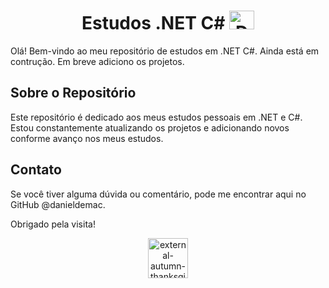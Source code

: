 <h1 align="center"> Estudos .NET C# <img src="https://cdn.jsdelivr.net/gh/devicons/devicon/icons/csharp/csharp-original.svg" alt="Dan-C#" height="30" width="40"></h1>

Olá! Bem-vindo ao meu repositório de estudos em .NET C#. Ainda está em contrução. Em breve adiciono os projetos.


## Sobre o Repositório

Este repositório é dedicado aos meus estudos pessoais em .NET e C#. Estou constantemente atualizando os projetos e adicionando novos conforme avanço nos meus estudos.

## Contato

Se você tiver alguma dúvida ou comentário, pode me encontrar aqui no GitHub @danieldemac.

Obrigado pela visita! 
<p align="center"><img width="64" height="64" src="https://img.icons8.com/external-filled-line-rakhmat-setiawan/64/external-autumn-thanksgiving-filled-line-filled-line-rakhmat-setiawan.png" alt="external-autumn-thanksgiving-filled-line-filled-line-rakhmat-setiawan"/></p>

